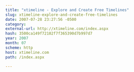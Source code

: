 ```yaml
---
title: "xtimeline - Explore and Create Free Timelines"
slug: xtimeline-explore-and-create-free-timelines
date: 2007-07-28 23:27:56 -0500
category: 
external-url: http://xtimeline.com/index.aspx
hash: 3500ca149f72102f7f365390d7b997d7
year: 2007
month: 07
scheme: http
host: xtimeline.com
path: /index.aspx

---
```




